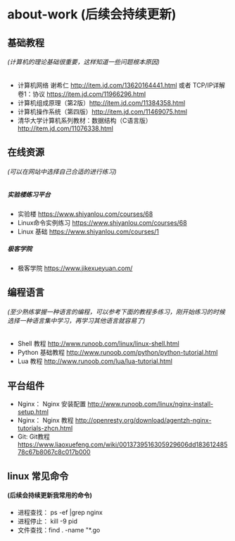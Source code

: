 # about-work (后续会持续更新)

## 基础教程
###### (计算机的理论基础很重要，这样知道一些问题根本原因)
* 计算机网络 谢希仁 http://item.jd.com/13620164441.html 或者 TCP/IP详解 卷1：协议 https://item.jd.com/11966296.html
* 计算机组成原理（第2版）http://item.jd.com/11384358.html
* 计算机操作系统（第四版）http://item.jd.com/11469075.html
* 清华大学计算机系列教材：数据结构（C语言版） http://item.jd.com/11076338.html

## 在线资源
###### (可以在网站中选择自己合适的进行练习)
##### 实验楼练习平台
* 实验楼 https://www.shiyanlou.com/courses/68
* Linux命令实例练习 https://www.shiyanlou.com/courses/68
* Linux 基础 https://www.shiyanlou.com/courses/1
##### 极客学院
* 极客学院 https://www.jikexueyuan.com/ 

## 编程语言
###### (至少熟练掌握一种语言的编程，可以参考下面的教程多练习，刚开始练习的时候选择一种语言集中学习，再学习其他语言就容易了)
* Shell 教程 http://www.runoob.com/linux/linux-shell.html
* Python 基础教程 http://www.runoob.com/python/python-tutorial.html
* Lua 教程 http://www.runoob.com/lua/lua-tutorial.html 

## 平台组件
* Nginx： Nginx 安装配置 http://www.runoob.com/linux/nginx-install-setup.html
* Nginx： Nginx 教程 http://openresty.org/download/agentzh-nginx-tutorials-zhcn.html 
* Git: Git教程 https://www.liaoxuefeng.com/wiki/0013739516305929606dd18361248578c67b8067c8c017b000

## linux 常见命令
#### (后续会持续更新我常用的命令)
* 进程查找： ps -ef |grep nginx
* 进程停止： kill -9 pid
* 文件查找：find . -name "*.go
	
